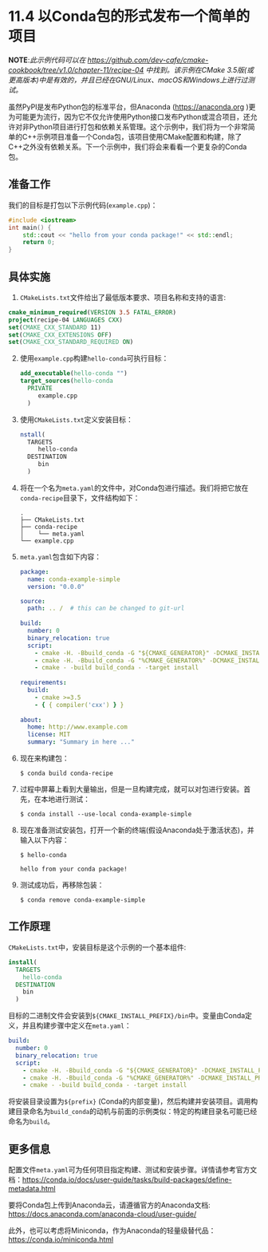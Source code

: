# 11.4 以Conda包的形式发布一个简单的项目

**NOTE**:*此示例代码可以在 https://github.com/dev-cafe/cmake-cookbook/tree/v1.0/chapter-11/recipe-04 中找到。该示例在CMake 3.5版(或更高版本)中是有效的，并且已经在GNU/Linux、macOS和Windows上进行过测试。*

虽然PyPI是发布Python包的标准平台，但Anaconda (https://anaconda.org )更为可能更为流行，因为它不仅允许使用Python接口发布Python或混合项目，还允许对非Python项目进行打包和依赖关系管理。这个示例中，我们将为一个非常简单的C++示例项目准备一个Conda包，该项目使用CMake配置和构建，除了C++之外没有依赖关系。下一个示例中，我们将会来看看一个更复杂的Conda包。

## 准备工作

我们的目标是打包以下示例代码(`example.cpp`)：

```c++
#include <iostream>
int main() {
	std::cout << "hello from your conda package!" << std::endl;
	return 0;
}
```

## 具体实施

1.  `CMakeLists.txt`文件给出了最低版本要求、项目名称和支持的语言:

   ```cmake
   cmake_minimum_required(VERSION 3.5 FATAL_ERROR)
   project(recipe-04 LANGUAGES CXX)
   set(CMAKE_CXX_STANDARD 11)
   set(CMAKE_CXX_EXTENSIONS OFF)
   set(CMAKE_CXX_STANDARD_REQUIRED ON)
   ```

2. 使用`example.cpp`构建`hello-conda`可执行目标：

   ```cmake
   add_executable(hello-conda "")
   target_sources(hello-conda
     PRIVATE
     	example.cpp
     )
   ```

3. 使用`CMakeLists.txt`定义安装目标：

   ```cmake
   nstall(
     TARGETS
     	hello-conda
     DESTINATION
     	bin
     )
   ```

4. 将在一个名为` meta.yaml `的文件中，对Conda包进行描述。我们将把它放在`conda-recipe`目录下，文件结构如下：

   ```shell
   .
   ├── CMakeLists.txt
   ├── conda-recipe
   │    └── meta.yaml
   └── example.cpp
   ```

5. `meta.yaml`包含如下内容：

   ```yaml
   package:
     name: conda-example-simple
     version: "0.0.0"
   
   source:
     path: .. /  # this can be changed to git-url
     
   build:
     number: 0
     binary_relocation: true
     script:
       - cmake -H. -Bbuild_conda -G "${CMAKE_GENERATOR}" -DCMAKE_INSTALL_PREFIX=${PREFIX} # [not win]
       - cmake -H. -Bbuild_conda -G "%CMAKE_GENERATOR%" -DCMAKE_INSTALL_PREFIX="%LIBRARY_PREFIX%" # [win]
       - cmake - -build build_conda - -target install
     
   requirements:
     build:
       - cmake >=3.5
       - { { compiler('cxx') } }
       
   about:
     home: http://www.example.com
     license: MIT
     summary: "Summary in here ..."
   ```

6. 现在来构建包：

   ```shell
   $ conda build conda-recipe
   ```

7. 过程中屏幕上看到大量输出，但是一旦构建完成，就可以对包进行安装。首先，在本地进行测试：

   ```shell
   $ conda install --use-local conda-example-simple
   ```

8. 现在准备测试安装包，打开一个新的终端(假设Anaconda处于激活状态)，并输入以下内容：

   ```shell
   $ hello-conda
   
   hello from your conda package!
   ```

9. 测试成功后，再移除包装：

   ```shell
   $ conda remove conda-example-simple
   ```

## 工作原理

`CMakeLists.txt`中，安装目标是这个示例的一个基本组件:

```cmake
install(
  TARGETS
  	hello-conda
  DESTINATION
  	bin
  )
```

目标的二进制文件会安装到`${CMAKE_INSTALL_PREFIX}/bin`中。变量由Conda定义，并且构建步骤中定义在` meta.yaml `：

```yaml
build:
  number: 0
  binary_relocation: true
  script:
    - cmake -H. -Bbuild_conda -G "${CMAKE_GENERATOR}" -DCMAKE_INSTALL_PREFIX=${PREFIX} # [not win]
    - cmake -H. -Bbuild_conda -G "%CMAKE_GENERATOR%" -DCMAKE_INSTALL_PREFIX="%LIBRARY_PREFIX%" # [win]
    - cmake - -build build_conda - -target install
```

将安装目录设置为`${prefix}` (Conda的内部变量)，然后构建并安装项目。调用构建目录命名为`build_conda`的动机与前面的示例类似：特定的构建目录名可能已经命名为`build`。

## 更多信息

配置文件` meta.yaml `可为任何项目指定构建、测试和安装步骤。详情请参考官方文档：https://conda.io/docs/user-guide/tasks/build-packages/define-metadata.html

要将Conda包上传到Anaconda云，请遵循官方的Anaconda文档:  https://docs.anaconda.com/anaconda-cloud/user-guide/ 

此外，也可以考虑将Miniconda，作为Anaconda的轻量级替代品：https://conda.io/miniconda.html



